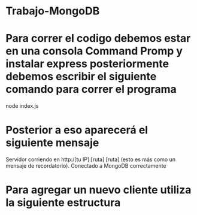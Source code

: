 # Trabajo-MongoDB

# Para correr el codigo debemos estar en una consola Command Promp y instalar express posteriormente debemos escribir el siguiente comando para correr el programa
node index.js

# Posterior a eso aparecerá el siguiente mensaje
Servidor corriendo en http:/[tu IP]:[ruta] [ruta] (esto es más como un mensaje de recordatorio).
Conectado a MongoDB correctamente
# Para agregar un nuevo cliente utiliza la siguiente estructura

